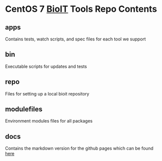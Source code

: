 CentOS 7 [BioIT](https://shanesturrock.github.io/bioit/) Tools Repo Contents
==================================
## apps
Contains tests, watch scripts, and spec files for each tool we support
## bin
Executable scripts for updates and tests
## repo
Files for setting up a local bioit repository
## modulefiles
Environment modules files for all packages
## docs
Contains the markdown version for the github pages which can be found [here](https://shanesturrock.github.io/bioit/)

